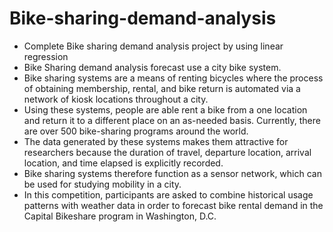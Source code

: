 # Bike-sharing-demand-analysis
- Complete Bike sharing demand analysis project by using linear regression
- Bike Sharing demand analysis forecast use a city bike system.
- Bike sharing systems are a means of renting bicycles where the process of obtaining membership, rental, and bike return is automated via a network of kiosk locations throughout a city. 
- Using these systems, people are able rent a bike from a one location and return it to a different place on an as-needed basis. Currently, there are over 500 bike-sharing programs around the world.
- The data generated by these systems makes them attractive for researchers because the duration of travel, departure location, arrival location, and time elapsed is explicitly recorded. 
- Bike sharing systems therefore function as a sensor network, which can be used for studying mobility in a city. 
- In this competition, participants are asked to combine historical usage patterns with weather data in order to forecast bike rental demand in the Capital Bikeshare program in Washington, D.C.

